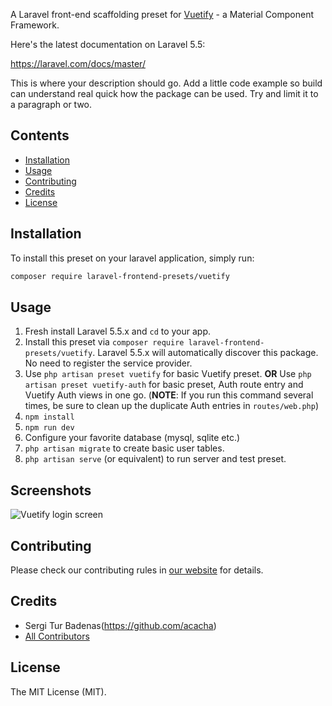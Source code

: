 A Laravel front-end scaffolding preset for [Vuetify](https://vuetifyjs.com/) - a Material Component Framework.

Here's the latest documentation on Laravel 5.5:

https://laravel.com/docs/master/

This is where your description should go. Add a little code example so build can understand real quick how the package can be used. Try and limit it to a paragraph or two.

## Contents

- [Installation](#installation)
- [Usage](#usage)
- [Contributing](#contributing)
- [Credits](#credits)
- [License](#license)


## Installation

To install this preset on your laravel application, simply run:

``` bash
composer require laravel-frontend-presets/vuetify
```

## Usage
1. Fresh install Laravel 5.5.x and `cd` to your app.
2. Install this preset via `composer require laravel-frontend-presets/vuetify`. Laravel 5.5.x will automatically discover this package. No need to register the service provider.
3. Use `php artisan preset vuetify` for basic Vuetify preset. **OR** Use `php artisan preset vuetify-auth` for basic preset, Auth route entry and Vuetify Auth views in one go. (**NOTE**: If you run this command several times, be sure to clean up the duplicate Auth entries in `routes/web.php`)
4. `npm install`
5. `npm run dev`
6. Configure your favorite database (mysql, sqlite etc.)
7. `php artisan migrate` to create basic user tables.
8. `php artisan serve` (or equivalent) to run server and test preset.

## Screenshots
![Vuetify login screen](/screenshots/vuetify_login_screen.jpg)

## Contributing

Please check our contributing rules in [our website](https://laravel-frontend-presets.github.io) for details.

## Credits

- Sergi Tur Badenas(https://github.com/acacha)
- [All Contributors](../../contributors)

## License

The MIT License (MIT).

